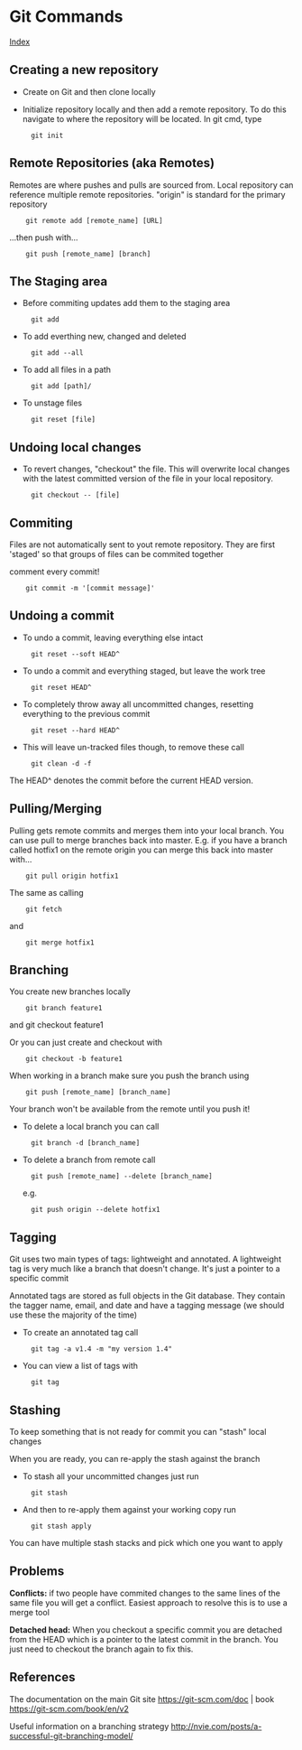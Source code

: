 # Git Commands

[Index](index.md)

## Creating a new repository

- Create on Git and then clone locally
- Initialize repository locally and then add a remote repository. To do this navigate to where the repository will be located. In git cmd, type

        git init

## Remote Repositories (aka Remotes)

Remotes are where pushes and pulls are sourced from. Local repository can reference multiple remote repositories. "origin" is standard for the primary repository

        git remote add [remote_name] [URL]

...then push with...

        git push [remote_name] [branch]

## The Staging area

- Before commiting updates add them to the staging area

        git add
        
- To add everthing new, changed and deleted

        git add --all
        
- To add all files in a path

        git add [path]/
        
- To unstage files

        git reset [file]

## Undoing local changes

- To revert changes, "checkout" the file. This will overwrite local changes with the latest committed version of the file in your local repository.

        git checkout -- [file]

## Commiting

Files are not automatically sent to yout remote repository. They are first 'staged' so that groups of files can be commited together

comment every commit!

        git commit -m '[commit message]'

## Undoing a commit

- To undo a commit, leaving everything else intact

        git reset --soft HEAD^
        
- To undo a commit and everything staged, but leave the work tree

        git reset HEAD^
        
- To completely throw away all uncommitted changes, resetting everything to the previous commit

        git reset --hard HEAD^
        
- This will leave un-tracked files though, to remove these call

        git clean -d -f
        
The HEAD^ denotes the commit before the current HEAD version.

## Pulling/Merging

Pulling gets remote commits and merges them into your local branch. You can use pull to merge branches back into master. E.g. if you have a branch called hotfix1 on the remote origin you can merge this back into master with...

        git pull origin hotfix1
        
The same as calling

        git fetch
        
and

        git merge hotfix1

## Branching

You create new branches locally

        git branch feature1
and
        git checkout feature1
        
Or you can just create and checkout with

        git checkout -b feature1
        
When working in a branch make sure you push the branch using

        git push [remote_name] [branch_name]
        
Your branch won't be available from the remote until you push it!

- To delete a local branch you can call

        git branch -d [branch_name]
        
- To delete a branch from remote call

        git push [remote_name] --delete [branch_name]
        
  e.g.
  
        git push origin --delete hotfix1
        
## Tagging

Git uses two main types of tags: lightweight and annotated. A lightweight tag is very much like a branch that doesn't change. It's just a pointer to a specific commit

Annotated tags are stored as full objects in the Git database. They contain the tagger name, email, and date and have a tagging message (we should use these the majority of the time)

- To create an annotated tag call

        git tag -a v1.4 -m "my version 1.4"

- You can view a list of tags with

        git tag
        
## Stashing

To keep something that is not ready for commit you can "stash" local changes

When you are ready, you can re-apply the stash against the branch

- To stash all your uncommitted changes just run

        git stash
        
- And then to re-apply them against your working copy run

        git stash apply
        
You can have multiple stash stacks and pick which one you want to apply

## Problems

**Conflicts:** if two people have commited changes to the same lines of the same file you will get a conflict. Easiest approach to resolve this is to use a merge tool

**Detached head:** When you checkout a specific commit you are detached from the HEAD which is a pointer to the latest commit in the branch. You just need to checkout the branch again to fix this.

## References

The documentation on the main Git site <https://git-scm.com/doc> | book <https://git-scm.com/book/en/v2>

Useful information on a branching strategy <http://nvie.com/posts/a-successful-git-branching-model/>        
